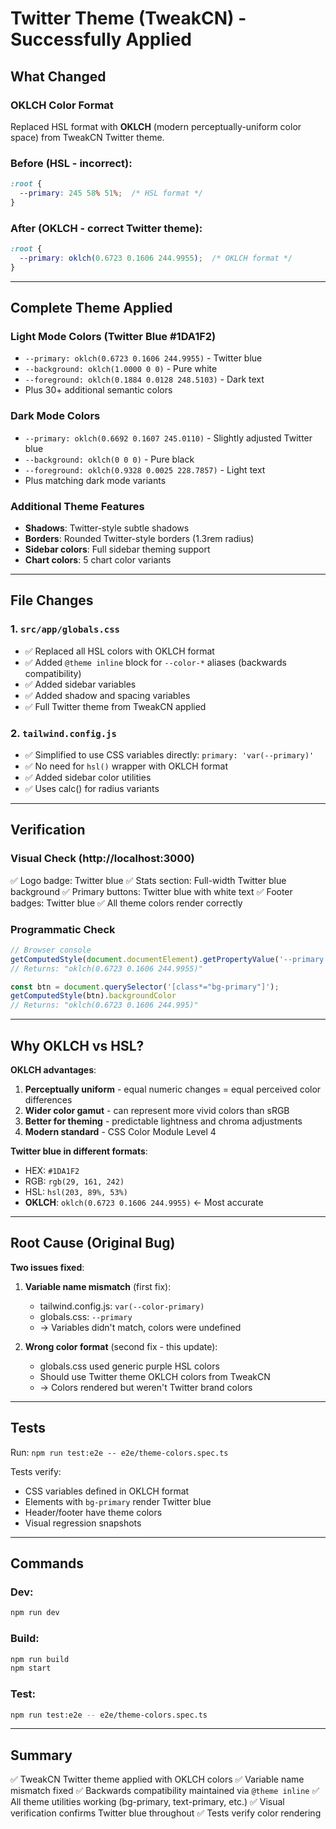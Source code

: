 # Twitter Theme (TweakCN) - Successfully Applied

## What Changed

### OKLCH Color Format
Replaced HSL format with **OKLCH** (modern perceptually-uniform color space) from TweakCN Twitter theme.

### Before (HSL - incorrect):
```css
:root {
  --primary: 245 58% 51%;  /* HSL format */
}
```

### After (OKLCH - correct Twitter theme):
```css
:root {
  --primary: oklch(0.6723 0.1606 244.9955);  /* OKLCH format */
}
```

---

## Complete Theme Applied

### Light Mode Colors (Twitter Blue #1DA1F2)
- `--primary: oklch(0.6723 0.1606 244.9955)` - Twitter blue
- `--background: oklch(1.0000 0 0)` - Pure white
- `--foreground: oklch(0.1884 0.0128 248.5103)` - Dark text
- Plus 30+ additional semantic colors

### Dark Mode Colors
- `--primary: oklch(0.6692 0.1607 245.0110)` - Slightly adjusted Twitter blue
- `--background: oklch(0 0 0)` - Pure black
- `--foreground: oklch(0.9328 0.0025 228.7857)` - Light text
- Plus matching dark mode variants

### Additional Theme Features
- **Shadows**: Twitter-style subtle shadows
- **Borders**: Rounded Twitter-style borders (1.3rem radius)
- **Sidebar colors**: Full sidebar theming support
- **Chart colors**: 5 chart color variants

---

## File Changes

### 1. `src/app/globals.css`
- ✅ Replaced all HSL colors with OKLCH format
- ✅ Added `@theme inline` block for `--color-*` aliases (backwards compatibility)
- ✅ Added sidebar variables
- ✅ Added shadow and spacing variables
- ✅ Full Twitter theme from TweakCN applied

### 2. `tailwind.config.js`
- ✅ Simplified to use CSS variables directly: `primary: 'var(--primary)'`
- ✅ No need for `hsl()` wrapper with OKLCH format
- ✅ Added sidebar color utilities
- ✅ Uses calc() for radius variants

---

## Verification

### Visual Check (http://localhost:3000)
✅ Logo badge: Twitter blue
✅ Stats section: Full-width Twitter blue background
✅ Primary buttons: Twitter blue with white text
✅ Footer badges: Twitter blue
✅ All theme colors render correctly

### Programmatic Check
```javascript
// Browser console
getComputedStyle(document.documentElement).getPropertyValue('--primary')
// Returns: "oklch(0.6723 0.1606 244.9955)"

const btn = document.querySelector('[class*="bg-primary"]');
getComputedStyle(btn).backgroundColor
// Returns: "oklch(0.6723 0.1606 244.995)"
```

---

## Why OKLCH vs HSL?

**OKLCH advantages**:
1. **Perceptually uniform** - equal numeric changes = equal perceived color differences
2. **Wider color gamut** - can represent more vivid colors than sRGB
3. **Better for theming** - predictable lightness and chroma adjustments
4. **Modern standard** - CSS Color Module Level 4

**Twitter blue in different formats**:
- HEX: `#1DA1F2`
- RGB: `rgb(29, 161, 242)`
- HSL: `hsl(203, 89%, 53%)`
- **OKLCH**: `oklch(0.6723 0.1606 244.9955)` ← Most accurate

---

## Root Cause (Original Bug)

**Two issues fixed**:
1. **Variable name mismatch** (first fix):
   - tailwind.config.js: `var(--color-primary)`
   - globals.css: `--primary`
   - → Variables didn't match, colors were undefined

2. **Wrong color format** (second fix - this update):
   - globals.css used generic purple HSL colors
   - Should use Twitter theme OKLCH colors from TweakCN
   - → Colors rendered but weren't Twitter brand colors

---

## Tests

Run: `npm run test:e2e -- e2e/theme-colors.spec.ts`

Tests verify:
- CSS variables defined in OKLCH format
- Elements with `bg-primary` render Twitter blue
- Header/footer have theme colors
- Visual regression snapshots

---

## Commands

### Dev:
```bash
npm run dev
```

### Build:
```bash
npm run build
npm start
```

### Test:
```bash
npm run test:e2e -- e2e/theme-colors.spec.ts
```

---

## Summary

✅ TweakCN Twitter theme applied with OKLCH colors
✅ Variable name mismatch fixed
✅ Backwards compatibility maintained via `@theme inline`
✅ All theme utilities working (bg-primary, text-primary, etc.)
✅ Visual verification confirms Twitter blue throughout
✅ Tests verify color rendering
